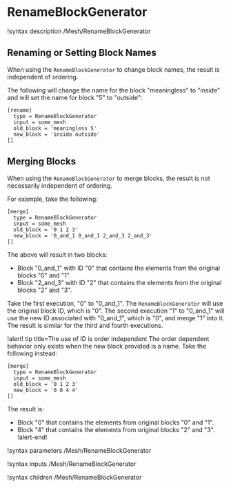# RenameBlockGenerator

!syntax description /Mesh/RenameBlockGenerator

## Renaming or Setting Block Names

When using the `RenameBlockGenerator` to change block names, the result is independent of ordering.

The following will change the name for the block "meaningless" to "inside" and will set the name for block "5" to "outside":

```
[rename]
  type = RenameBlockGenerator
  input = some_mesh
  old_block = 'meaningless 5'
  new_block = 'inside outside'
[]
```

## Merging Blocks

When using the `RenameBlockGenerator` to merge blocks, the result is not necessarily independent of ordering.

For example, take the following:

```
[merge]
  type = RenameBlockGenerator
  input = some_mesh
  old_block = '0 1 2 3'
  new_block = '0_and_1 0_and_1 2_and_3 2_and_3'
[]
```

The above will result in two blocks:

- Block "0_and_1" with ID "0" that contains the elements from the original blocks "0" and "1".
- Block "2_and_3" with ID "2" that contains the elements from the original blocks "2" and "3".

Take the first execution, "0" to "0_and_1". The `RenameBlockGenerator` will use the original block ID, which is "0". The second execution "1" to "0_and_1" will use the new ID associated with "0_and_1", which is "0", and merge "1" into it. The result is similar for the third and fourth executions.

!alert! tip title=The use of ID is order independent
The order dependent behavior only exists when the new block provided is a name. Take the following instead:

```
[merge]
  type = RenameBlockGenerator
  input = some_mesh
  old_block = '0 1 2 3'
  new_block = '0 0 4 4'
[]
```

The result is:

- Block "0" that contains the elements from original blocks "0" and "1".
- Block "4" that contains the elements from original blocks "2" and "3".
!alert-end!

!syntax parameters /Mesh/RenameBlockGenerator

!syntax inputs /Mesh/RenameBlockGenerator

!syntax children /Mesh/RenameBlockGenerator
